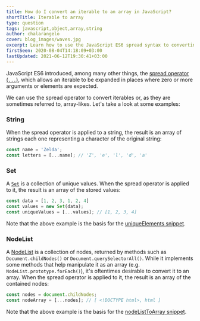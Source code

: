 ```yaml
---
title: How do I convert an iterable to an array in JavaScript?
shortTitle: Iterable to array
type: question
tags: javascript,object,array,string
author: chalarangelo
cover: blog_images/waves.jpg
excerpt: Learn how to use the JavaScript ES6 spread syntax to converting iterables to arrays and level up your code today.
firstSeen: 2020-08-04T14:18:09+03:00
lastUpdated: 2021-06-12T19:30:41+03:00
---
```


JavaScript ES6 introduced, among many other things, the [spread operator (`...`)](https://developer.mozilla.org/en-US/docs/Web/JavaScript/Reference/Operators/Spread_syntax), which allows an iterable to be expanded in places where zero or more arguments or elements are expected.

We can use the spread operator to convert iterables or, as they are sometimes referred to, array-likes. Let's take a look at some examples:

### String

When the spread operator is applied to a string, the result is an array of strings each one representing a character of the original string:

```js
const name = 'Zelda';
const letters = [...name]; // 'Z', 'e', 'l', 'd', 'a'
```

### Set

A [`Set`](https://developer.mozilla.org/en-US/docs/Web/JavaScript/Reference/Global_Objects/Set) is a collection of unique values. When the spread operator is applied to it, the result is an array of the stored values:

```js
const data = [1, 2, 3, 1, 2, 4]
const values = new Set(data);
const uniqueValues = [...values]; // [1, 2, 3, 4]
```

Note that the above example is the basis for the [uniqueElements snippet](/js/s/unique-elements).

### NodeList

A [NodeList](https://developer.mozilla.org/en-US/docs/Web/API/NodeList) is a collection of nodes, returned by methods such as `Document.childNodes()` or `Document.querySelectorAll()`. While it implements some methods that help manipulate it as an array (e.g. `NodeList.prototype.forEach()`), it's oftentimes desirable to convert it to an array. When the spread operator is applied to it, the result is an array of the contained nodes:

```js
const nodes = document.childNodes;
const nodeArray = [...nodes]; // [ <!DOCTYPE html>, html ]
```

Note that the above example is the basis for the [nodeListToArray snippet](js/s/node-list-to-array).
